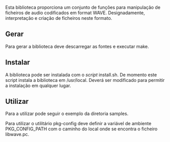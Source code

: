 Esta biblioteca proporciona um conjunto de funções para manipulação de ficheiros de audio codificados em format WAVE.
Designadamente, interpretação e criação de ficheiros neste formato.

## Gerar

Para gerar a biblioteca deve descarregar as fontes e executar make.

## Instalar

A biblioteca pode ser instalada com o *script* install.sh.
De momento este script instala a biblioteca em /usr/local. Deverá ser modificado para permitir a instalação em qualquer lugar.

## Utilizar

Para a utilizar pode seguir o exemplo da diretoria samples.

Para utilizar o utilitário pkg-config deve definir a variável de ambiente PKG_CONFIG_PATH com o caminho do local onde se encontra o ficheiro libwave.pc.
